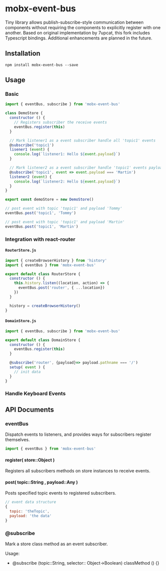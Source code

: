 # mobx-event-bus

Tiny library allows publish-subscribe-style communication between components without requiring the components to explicitly register with one another.
Based on original implementation by 7upcat, this fork includes Typescript bindings. Additional enhancements are planned in the future.

## Installation

`npm install mobx-event-bus --save`

## Usage

### Basic

```javascript
import { eventBus, subscribe } from 'mobx-event-bus'

class DemoStore {
  constructor () {
    // Registers subscriber the receive events
    eventBus.register(this)
  }

  // Mark listener1 as a event subscriber handle all 'topic1' events
  @subscribe('topic1')
  lisener1 (event) {
    console.log(`listener1: Hello ${event.payload}`)
  }

  // Mark listener2 as a event subscriber handle 'topic1' events payload match 'Martin'
  @subscribe('topic1', event => event.payload === 'Martin')
  listener2 (event) {
    console.log(`listener2: Hello ${event.payload}`)
  }
}

export const demoStore = new DemoStore()

// post event with topic 'topic1' and payload 'Tommy'
eventBus.post('topic1', 'Tommy')

// post event with topic 'topic1' and payload 'Martin'
eventBus.post('topic1', 'Martin')

```

### Integration with react-router

#### `RouterStore.js`

```javascript
import { createBrowserHistory } from 'history'
import { eventBus } from 'mobx-event-bus'

export default class RouterStore {
  constructor () {
    this.history.listen((location, action) => {
      eventBus.post('router', { ...location})
    })
  }

  history = createBrowserHistory()
}
```

#### `DomainStore.js`

```javascript
import { eventBus, subscribe } from 'mobx-event-bus'

export default class DomainStore {
  constructor () {
    eventBus.register(this)
  }

  @subscribe('router', {payload}=> payload.pathname === '/')
  setup( event ) {
    // init data
  }
}
```
### Handle Keyboard Events


## API Documents

### eventBus

Dispatch events to listeners, and provides ways for subscribers register themselves.

```javascript
import { eventBus } from 'mobx-event-bus'
```

#### register( store::Object )

Registers all subscribers methods on store instances to receive events.

#### post( topic::String , payload::Any )

Posts specified topic events to registered subscribers.

```javascript
// event data structure
{
  topic: 'theTopic',
  payload: 'the data'
}
```
### @subscribe

Mark a store class method as an event subscriber.

Usage:
 - @subscribe (topic::String, selector:: Object->Boolean) classMethod () {}



